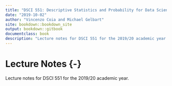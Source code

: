 ```yaml
--- 
title: "DSCI 551: Descriptive Statistics and Probability for Data Science"
date: "2019-10-02"
author: "Vincenzo Coia and Michael Gelbart"
site: bookdown::bookdown_site
output: bookdown::gitbook
documentclass: book
description: "Lecture notes for DSCI 551 for the 2019/20 academic year."
---
```



# Lecture Notes {-}

Lecture notes for DSCI 551 for the 2019/20 academic year.
